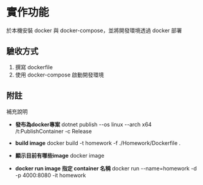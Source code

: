 # 實作功能
於本機安裝 docker 與 docker-compose，並將開發環境透過 docker 部署

## 驗收方式
1. 撰寫 dockerfile
2. 使用 docker-compose 啟動開發環境

## 附註
補充說明

- **發布為docker專案**
dotnet publish --os linux --arch x64 /t:PublishContainer -c Release

- **build image**
docker build -t homework -f ./Homework/Dockerfile .

- **顯示目前有哪些image**
docker image

- **docker run image 指定 container 名稱**
docker run --name=homework -d -p 4000:8080 -it homework